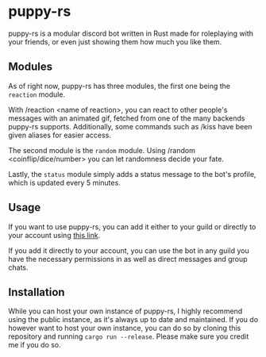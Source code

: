 # puppy-rs
puppy-rs is a modular discord bot written in Rust made for roleplaying with your friends, or even just showing them how much you like them.

## Modules
As of right now, puppy-rs has three modules, the first one being the `reaction` module.

With /reaction \<name of reaction>, you can react to other people's messages with an animated gif, fetched from one of the many backends puppy-rs supports.
Additionally, some commands such as /kiss have been given aliases for easier access.

The second module is the `random` module. Using /random \<coinflip/dice/number> you can let randomness decide your fate.

Lastly, the `status` module simply adds a status message to the bot's profile,
which is updated every 5 minutes.

## Usage
If you want to use puppy-rs, you can add it either to your guild or directly to your account using [this link](https://discord.com/oauth2/authorize?client_id=1180972444379517029).

If you add it directly to your account, you can use the bot in any guild you have the necessary permissions in as well as direct messages and group chats.

## Installation
While you can host your own instance of puppy-rs, I highly recommend using the public instance, as it's always up to date and maintained.
If you do however want to host your own instance, you can do so by cloning this repository and running `cargo run --release`. Please make sure you credit me if you do so.

